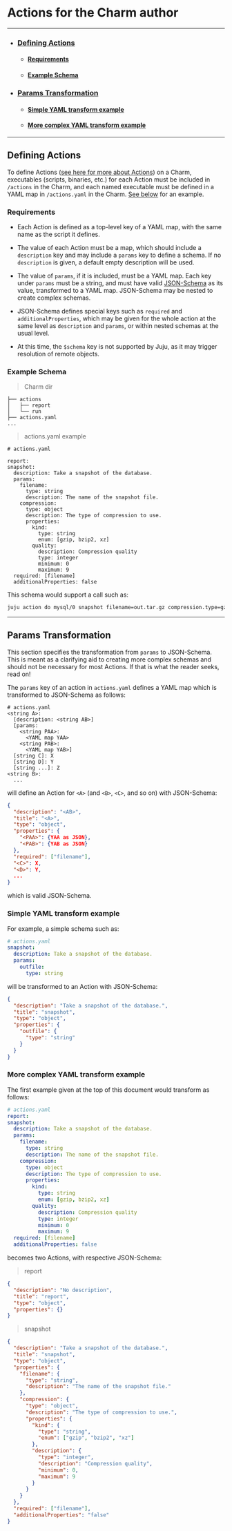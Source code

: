 # Actions for the Charm author

---

 - ### [Defining Actions](#defining-actions)
    - #### [Requirements](#requirements)
    - #### [Example Schema](#example-schema)
 - ### [Params Transformation](#params-transformation)
    - #### [Simple YAML transform example](#simple-yaml-transform-example)
    - #### [More complex YAML transform example](#more-complex-yaml-transform-example)

---

## Defining Actions

To define Actions ([see here for more about Actions](actions.html)) on a Charm, executables (scripts, binaries, etc.) for each 
Action must be included in `/actions` in the Charm, and each named executable
must be defined in a YAML map in `/actions.yaml` in the Charm.  [See below](#example-schema) for
an example.

### Requirements

 - Each Action is defined as a top-level key of a YAML map, with the same name as
the script it defines.

 - The value of each Action must be a map, which should include a `description`
key and may include a `params` key to define a schema.  If no `description` is
given, a default empty description will be used.

 - The value of `params`, if it is included, must be a YAML map.  Each key under
`params` must be a string, and must have valid [JSON-Schema](http://json-schema.org/example2.html) as its value,
transformed to a YAML map.  JSON-Schema may be nested to create complex
schemas.

 - JSON-Schema defines special keys such as `required` and `additionalProperties`,
which may be given for the whole action at the same level as `description` and
`params`, or within nested schemas at the usual level.

 - At this time, the `$schema` key is not supported by Juju, as it may trigger
resolution of remote objects.

### Example Schema

 > Charm dir
```
├── actions
│   ├── report
│   └── run
├── actions.yaml
...
```

 > actions.yaml example
```
# actions.yaml

report:
snapshot: 
  description: Take a snapshot of the database.
  params:
    filename: 
      type: string
      description: The name of the snapshot file.
    compression:
      type: object
      description: The type of compression to use.
      properties:
        kind:
          type: string
          enum: [gzip, bzip2, xz]
        quality:
          description: Compression quality
          type: integer
          minimum: 0
          maximum: 9
  required: [filename]
  additionalProperties: false
```

This schema would support a call such as:

```bash
juju action do mysql/0 snapshot filename=out.tar.gz compression.type=gzip
```

---

## Params Transformation

This section specifies the transformation from `params` to JSON-Schema.  This
is meant as a clarifying aid to creating more complex schemas and should not
be necessary for most Actions.  If that is what the reader seeks, read on!

The `params` key of an action in `actions.yaml` defines a YAML map which is
transformed to JSON-Schema as follows: 

```
# actions.yaml
<string A>:
  [description: <string AB>]
  [params:
    <string PAA>:
      <YAML map YAA>
    <string PAB>: 
      <YAML map YAB>]
  [string C]: X
  [string D]: Y
  [string ...]: Z
<string B>:
  ...
```

will define an Action for `<A>` (and `<B>`, `<C>`, and so on) with JSON-Schema:

```json
{
  "description": "<AB>",
  "title": "<A>",
  "type": "object",
  "properties": {
    "<PAA>": {YAA as JSON},
    "<PAB>": {YAB as JSON}
  },
  "required": ["filename"],
  "<C>": X,
  "<D>": Y,
  ...
}
```

which is valid JSON-Schema.

### Simple YAML transform example

For example, a simple schema such as:

```yaml
# actions.yaml
snapshot:
  description: Take a snapshot of the database.
  params:
    outfile:
      type: string
```

will be transformed to an Action with JSON-Schema:

```json
{
  "description": "Take a snapshot of the database.",
  "title": "snapshot",
  "type": "object",
  "properties": {
    "outfile": {
      "type": "string"
    }
  }
}
```

### More complex YAML transform example

The first example given at the top of this document would transform as follows:

```yaml
# actions.yaml
report:
snapshot: 
  description: Take a snapshot of the database.
  params:
    filename: 
      type: string
      description: The name of the snapshot file.
    compression:
      type: object
      description: The type of compression to use.
      properties:
        kind:
          type: string
          enum: [gzip, bzip2, xz]
        quality:
          description: Compression quality
          type: integer
          minimum: 0
          maximum: 9
  required: [filename]
  additionalProperties: false
```

becomes two Actions, with respective JSON-Schema:

 > report
```json
{
  "description": "No description",
  "title": "report",
  "type": "object",
  "properties": {}
}
```

> snapshot
```json
{
  "description": "Take a snapshot of the database.",
  "title": "snapshot",
  "type": "object",
  "properties": {
    "filename": {
      "type": "string",
      "description": "The name of the snapshot file."
    },
    "compression": {
      "type": "object",
      "description": "The type of compression to use.",
      "properties": {
        "kind": {
          "type": "string",
          "enum": ["gzip", "bzip2", "xz"]
        },
        "description": {
          "type": "integer",
          "description": "Compression quality",
          "minimum": 0,
          "maximum": 9
        }
      }
    }
  },
  "required": ["filename"],
  "additionalProperties": "false"
}
```
